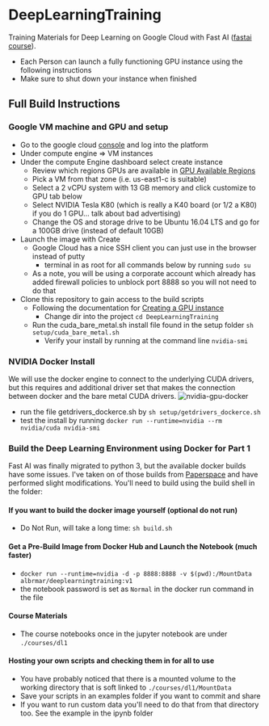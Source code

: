 # DeepLearningTraining
Training Materials for Deep Learning on Google Cloud with Fast AI ([fastai course](http://course.fast.ai/)).

* Each Person can launch a fully functioning GPU instance using the following instructions
* Make sure to shut down your instance when finished

## Full Build Instructions

### Google VM machine and GPU and setup

* Go to the google cloud [console](https://console.cloud.google.com) and log into the platform
* Under compute engine => VM instances
* Under the compute Engine dashboard select create instance
    * Review which regions GPUs are available in [GPU Available Regions](https://cloud.google.com/compute/docs/gpus/)
    * Pick a VM from that zone (i.e. us-east1-c is suitable)
    * Select a 2 vCPU system with 13 GB memory and click customize to GPU tab below
    * Select NVIDIA Tesla K80 (which is really a K40 board (or 1/2 a K80) if you do 1 GPU... talk about bad advertising)
    * Change the OS and storage drive to be Ubuntu 16.04 LTS and go for a 100GB drive (instead of default 10GB)
* Launch the image with Create
    * Google Cloud has a nice SSH client you can just use in the browser instead of putty
        * terminal in as root for all commands below by running ``` sudo su ```
    * As a note, you will be using a corporate account which already has added firewall policies to unblock port 8888 so you will not need to do that
* Clone this repository to gain access to the build scripts
    * Following the documentation for [Creating a GPU instance](https://cloud.google.com/compute/docs/gpus/add-gpus#create-new-gpu-instance)
        * Change dir into the project ``` cd DeepLearningTraining ```
	* Run the cuda_bare_metal.sh install file found in the setup folder ``` sh setup/cuda_bare_metal.sh ```
        * Verify your install by running at the command line ``` nvidia-smi ```
### NVIDIA Docker Install
We will use the docker engine to connect to the underlying CUDA drivers, but this requires and additional driver set that makes the connection between docker and the bare metal CUDA drivers.
![nvidia-gpu-docker](https://cloud.githubusercontent.com/assets/3028125/12213714/5b208976-b632-11e5-8406-38d379ec46aa.png)

* run the file getdrivers_dockerce.sh by ```sh setup/getdrivers_dockerce.sh```
* test the install by running ``` docker run --runtime=nvidia --rm nvidia/cuda nvidia-smi ```

### Build the Deep Learning Environment using Docker for Part 1
Fast AI was finally migrated to python 3, but the available docker builds have some issues.  I've taken on of those builds from [Paperspace](https://github.com/Paperspace/fastai-docker) and have performed slight modifications.  You'll need to build using the build shell in the folder:
#### If you want to build the docker image yourself (optional do not run)
* Do Not Run, will take a long time: ```sh build.sh```

#### Get a Pre-Build Image from Docker Hub and Launch the Notebook (much faster)
* ``` docker run --runtime=nvidia -d -p 8888:8888 -v $(pwd):/MountData albrmar/deeplearningtraining:v1  ```
* the notebook password is set as ``` Normal ``` in the docker run command in the file 

#### Course Materials
* The course notebooks once in the jupyter notebook are under ```./courses/dl1 ```

#### Hosting your own scripts and checking them in for all to use
* You have probably noticed that there is a mounted volume to the working directory that is soft linked to ```./courses/dl1/MountData ```
* Save your scripts in an examples folder if you want to commit and share
* If you want to run custom data you'll need to do that from that directory too.  See the example in the ipynb folder

